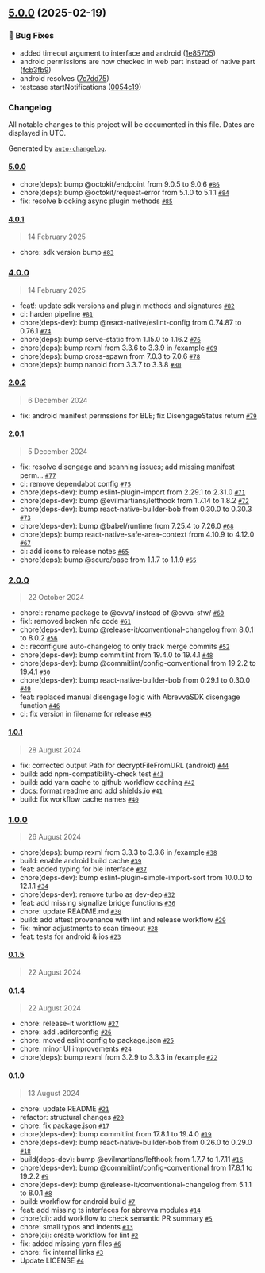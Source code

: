 

## [5.0.0](https://github.com/evva-sfw/abrevva-react-native/compare/4.0.1...5.0.0) (2025-02-19)


### 🐛 Bug Fixes

* added timeout argument to interface and android ([1e85705](https://github.com/evva-sfw/abrevva-react-native/commit/1e85705dcb2541e3e84191c4724a927b0d7204b2))
* android permissions are now checked in web part instead of native part ([fcb3fb9](https://github.com/evva-sfw/abrevva-react-native/commit/fcb3fb9e940960f3a307565cc9f25f153ab6741b))
* android resolves ([7c7dd75](https://github.com/evva-sfw/abrevva-react-native/commit/7c7dd752495aeb9d88501bdda6dbceea056705e1))
* testcase startNotifications ([0054c19](https://github.com/evva-sfw/abrevva-react-native/commit/0054c190e6cfc6f75c2b453aa89bb6f772fea8ab))

### Changelog

All notable changes to this project will be documented in this file. Dates are displayed in UTC.

Generated by [`auto-changelog`](https://github.com/CookPete/auto-changelog).

#### [5.0.0](https://github.com/evva-sfw/abrevva-react-native/compare/4.0.1...5.0.0)

- chore(deps): bump @octokit/endpoint from 9.0.5 to 9.0.6 [`#86`](https://github.com/evva-sfw/abrevva-react-native/pull/86)
- chore(deps): bump @octokit/request-error from 5.1.0 to 5.1.1 [`#84`](https://github.com/evva-sfw/abrevva-react-native/pull/84)
- fix: resolve blocking async plugin methods [`#85`](https://github.com/evva-sfw/abrevva-react-native/pull/85)

#### [4.0.1](https://github.com/evva-sfw/abrevva-react-native/compare/4.0.0...4.0.1)

> 14 February 2025

- chore: sdk version bump [`#83`](https://github.com/evva-sfw/abrevva-react-native/pull/83)

### [4.0.0](https://github.com/evva-sfw/abrevva-react-native/compare/2.0.2...4.0.0)

> 14 February 2025

- feat!: update sdk versions and plugin methods and signatures [`#82`](https://github.com/evva-sfw/abrevva-react-native/pull/82)
- ci: harden pipeline [`#81`](https://github.com/evva-sfw/abrevva-react-native/pull/81)
- chore(deps-dev): bump @react-native/eslint-config from 0.74.87 to 0.76.1 [`#74`](https://github.com/evva-sfw/abrevva-react-native/pull/74)
- chore(deps): bump serve-static from 1.15.0 to 1.16.2 [`#76`](https://github.com/evva-sfw/abrevva-react-native/pull/76)
- chore(deps): bump rexml from 3.3.6 to 3.3.9 in /example [`#69`](https://github.com/evva-sfw/abrevva-react-native/pull/69)
- chore(deps): bump cross-spawn from 7.0.3 to 7.0.6 [`#78`](https://github.com/evva-sfw/abrevva-react-native/pull/78)
- chore(deps): bump nanoid from 3.3.7 to 3.3.8 [`#80`](https://github.com/evva-sfw/abrevva-react-native/pull/80)

#### [2.0.2](https://github.com/evva-sfw/abrevva-react-native/compare/2.0.1...2.0.2)

> 6 December 2024

- fix: android manifest permssions for BLE; fix DisengageStatus return [`#79`](https://github.com/evva-sfw/abrevva-react-native/pull/79)

#### [2.0.1](https://github.com/evva-sfw/abrevva-react-native/compare/2.0.0...2.0.1)

> 5 December 2024

- fix: resolve disengage and scanning issues; add missing manifest perm… [`#77`](https://github.com/evva-sfw/abrevva-react-native/pull/77)
- ci: remove dependabot config [`#75`](https://github.com/evva-sfw/abrevva-react-native/pull/75)
- chore(deps-dev): bump eslint-plugin-import from 2.29.1 to 2.31.0 [`#71`](https://github.com/evva-sfw/abrevva-react-native/pull/71)
- chore(deps-dev): bump @evilmartians/lefthook from 1.7.14 to 1.8.2 [`#72`](https://github.com/evva-sfw/abrevva-react-native/pull/72)
- chore(deps-dev): bump react-native-builder-bob from 0.30.0 to 0.30.3 [`#73`](https://github.com/evva-sfw/abrevva-react-native/pull/73)
- chore(deps-dev): bump @babel/runtime from 7.25.4 to 7.26.0 [`#68`](https://github.com/evva-sfw/abrevva-react-native/pull/68)
- chore(deps): bump react-native-safe-area-context from 4.10.9 to 4.12.0 [`#67`](https://github.com/evva-sfw/abrevva-react-native/pull/67)
- ci: add icons to release notes [`#65`](https://github.com/evva-sfw/abrevva-react-native/pull/65)
- chore(deps): bump @scure/base from 1.1.7 to 1.1.9 [`#55`](https://github.com/evva-sfw/abrevva-react-native/pull/55)

### [2.0.0](https://github.com/evva-sfw/abrevva-react-native/compare/1.0.1...2.0.0)

> 22 October 2024

- chore!: rename package to @evva/ instead of @evva-sfw/ [`#60`](https://github.com/evva-sfw/abrevva-react-native/pull/60)
- fix!: removed broken nfc code [`#61`](https://github.com/evva-sfw/abrevva-react-native/pull/61)
- chore(deps-dev): bump @release-it/conventional-changelog from 8.0.1 to 8.0.2 [`#56`](https://github.com/evva-sfw/abrevva-react-native/pull/56)
- ci: reconfigure auto-changelog to only track merge commits [`#52`](https://github.com/evva-sfw/abrevva-react-native/pull/52)
- chore(deps-dev): bump commitlint from 19.4.0 to 19.4.1 [`#48`](https://github.com/evva-sfw/abrevva-react-native/pull/48)
- chore(deps-dev): bump @commitlint/config-conventional from 19.2.2 to 19.4.1 [`#50`](https://github.com/evva-sfw/abrevva-react-native/pull/50)
- chore(deps-dev): bump react-native-builder-bob from 0.29.1 to 0.30.0 [`#49`](https://github.com/evva-sfw/abrevva-react-native/pull/49)
- feat: replaced manual disengage logic with AbrevvaSDK disengage function [`#46`](https://github.com/evva-sfw/abrevva-react-native/pull/46)
- ci: fix version in filename for release [`#45`](https://github.com/evva-sfw/abrevva-react-native/pull/45)

#### [1.0.1](https://github.com/evva-sfw/abrevva-react-native/compare/1.0.0...1.0.1)

> 28 August 2024

- fix: corrected output Path for decryptFileFromURL (android) [`#44`](https://github.com/evva-sfw/abrevva-react-native/pull/44)
- build: add npm-compatibility-check test [`#43`](https://github.com/evva-sfw/abrevva-react-native/pull/43)
- build: add yarn cache to github workflow caching [`#42`](https://github.com/evva-sfw/abrevva-react-native/pull/42)
- docs: format readme and add shields.io [`#41`](https://github.com/evva-sfw/abrevva-react-native/pull/41)
- build: fix workflow cache names [`#40`](https://github.com/evva-sfw/abrevva-react-native/pull/40)

### [1.0.0](https://github.com/evva-sfw/abrevva-react-native/compare/0.1.5...1.0.0)

> 26 August 2024

- chore(deps): bump rexml from 3.3.3 to 3.3.6 in /example [`#38`](https://github.com/evva-sfw/abrevva-react-native/pull/38)
- build: enable android build cache [`#39`](https://github.com/evva-sfw/abrevva-react-native/pull/39)
- feat: added typing for ble interface [`#37`](https://github.com/evva-sfw/abrevva-react-native/pull/37)
- chore(deps-dev): bump eslint-plugin-simple-import-sort from 10.0.0 to 12.1.1 [`#34`](https://github.com/evva-sfw/abrevva-react-native/pull/34)
- chore(deps-dev): remove turbo as dev-dep [`#32`](https://github.com/evva-sfw/abrevva-react-native/pull/32)
- feat: add missing signalize bridge functions [`#36`](https://github.com/evva-sfw/abrevva-react-native/pull/36)
- chore: update README.md [`#30`](https://github.com/evva-sfw/abrevva-react-native/pull/30)
- build: add attest provenance with lint and release workflow [`#29`](https://github.com/evva-sfw/abrevva-react-native/pull/29)
- fix: minor adjustments to scan timeout [`#28`](https://github.com/evva-sfw/abrevva-react-native/pull/28)
- feat: tests for android & ios [`#23`](https://github.com/evva-sfw/abrevva-react-native/pull/23)

#### [0.1.5](https://github.com/evva-sfw/abrevva-react-native/compare/0.1.4...0.1.5)

> 22 August 2024

#### [0.1.4](https://github.com/evva-sfw/abrevva-react-native/compare/0.1.0...0.1.4)

> 22 August 2024

- chore: release-it workflow [`#27`](https://github.com/evva-sfw/abrevva-react-native/pull/27)
- chore: add .editorconfig [`#26`](https://github.com/evva-sfw/abrevva-react-native/pull/26)
- chore: moved eslint config to package.json [`#25`](https://github.com/evva-sfw/abrevva-react-native/pull/25)
- chore: minor UI improvements [`#24`](https://github.com/evva-sfw/abrevva-react-native/pull/24)
- chore(deps): bump rexml from 3.2.9 to 3.3.3 in /example [`#22`](https://github.com/evva-sfw/abrevva-react-native/pull/22)

#### 0.1.0

> 13 August 2024

- chore: update README [`#21`](https://github.com/evva-sfw/abrevva-react-native/pull/21)
- refactor: structural changes [`#20`](https://github.com/evva-sfw/abrevva-react-native/pull/20)
- chore: fix package.json [`#17`](https://github.com/evva-sfw/abrevva-react-native/pull/17)
- chore(deps-dev): bump commitlint from 17.8.1 to 19.4.0 [`#19`](https://github.com/evva-sfw/abrevva-react-native/pull/19)
- chore(deps-dev): bump react-native-builder-bob from 0.26.0 to 0.29.0 [`#18`](https://github.com/evva-sfw/abrevva-react-native/pull/18)
- build(deps-dev): bump @evilmartians/lefthook from 1.7.7 to 1.7.11 [`#16`](https://github.com/evva-sfw/abrevva-react-native/pull/16)
- chore(deps-dev): bump @commitlint/config-conventional from 17.8.1 to 19.2.2 [`#9`](https://github.com/evva-sfw/abrevva-react-native/pull/9)
- chore(deps-dev): bump @release-it/conventional-changelog from 5.1.1 to 8.0.1 [`#8`](https://github.com/evva-sfw/abrevva-react-native/pull/8)
- build: workflow for android build [`#7`](https://github.com/evva-sfw/abrevva-react-native/pull/7)
- feat: add missing ts interfaces for abrevva modules [`#14`](https://github.com/evva-sfw/abrevva-react-native/pull/14)
- chore(ci): add workflow to check semantic PR summary [`#5`](https://github.com/evva-sfw/abrevva-react-native/pull/5)
- chore: small typos and indents [`#13`](https://github.com/evva-sfw/abrevva-react-native/pull/13)
- chore(ci): create workflow for lint [`#2`](https://github.com/evva-sfw/abrevva-react-native/pull/2)
- fix: added missing yarn files [`#6`](https://github.com/evva-sfw/abrevva-react-native/pull/6)
- chore: fix internal links [`#3`](https://github.com/evva-sfw/abrevva-react-native/pull/3)
- Update LICENSE [`#4`](https://github.com/evva-sfw/abrevva-react-native/pull/4)
